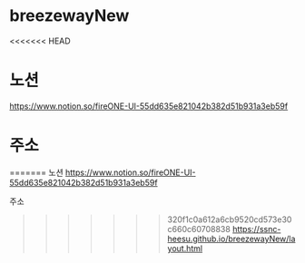 # breezewayNew

<<<<<<< HEAD
# 노션
https://www.notion.so/fireONE-UI-55dd635e821042b382d51b931a3eb59f

# 주소
=======
노션
https://www.notion.so/fireONE-UI-55dd635e821042b382d51b931a3eb59f

주소
>>>>>>> 320f1c0a612a6cb9520cd573e30c660c60708838
https://ssnc-heesu.github.io/breezewayNew/layout.html
